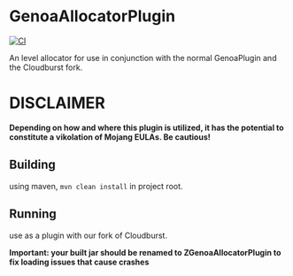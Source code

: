 # GenoaAllocatorPlugin
[![CI](https://github.com/jackcaver/GenoaAllocatorPlugin/actions/workflows/CI.yml/badge.svg)](https://github.com/jackcaver/GenoaAllocatorPlugin/actions/workflows/CI.yml)  

An level allocator for use in conjunction with the normal GenoaPlugin and the Cloudburst fork.

# DISCLAIMER
**Depending on how and where this plugin is utilized, it has the potential to constitute a vikolation of Mojang EULAs. Be cautious!**

## Building
using maven, `mvn clean install` in project root.

## Running
use as a plugin with our fork of Cloudburst. 

**Important: your built jar should be renamed to ZGenoaAllocatorPlugin to fix loading issues that cause crashes**
